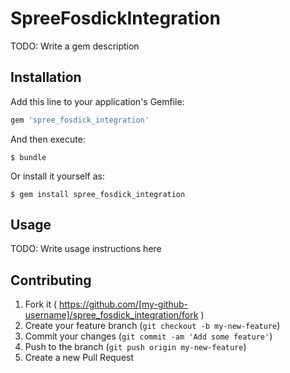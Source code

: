 # SpreeFosdickIntegration

TODO: Write a gem description

## Installation

Add this line to your application's Gemfile:

```ruby
gem 'spree_fosdick_integration'
```

And then execute:

    $ bundle

Or install it yourself as:

    $ gem install spree_fosdick_integration

## Usage

TODO: Write usage instructions here

## Contributing

1. Fork it ( https://github.com/[my-github-username]/spree_fosdick_integration/fork )
2. Create your feature branch (`git checkout -b my-new-feature`)
3. Commit your changes (`git commit -am 'Add some feature'`)
4. Push to the branch (`git push origin my-new-feature`)
5. Create a new Pull Request
